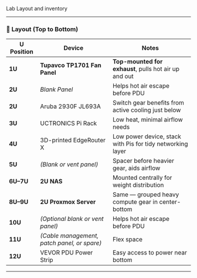 Lab Layout and inventory

---

### 💨 **Layout (Top to Bottom)**

| U Position | Device                                      | Notes                                                      |
| ---------- | ------------------------------------------- | ---------------------------------------------------------- |
| **1U**     | **Tupavco TP1701 Fan Panel**                | **Top-mounted for exhaust**, pulls hot air up and out      |
| **2U**     | *Blank Panel*                               | Helps hot air escape before PDU                            |
| **2U**     | Aruba 2930F JL693A                          | Switch gear benefits from active cooling just below        |
| **3U**     | UCTRONICS Pi Rack                           | Low heat, minimal airflow needs                            |
| **4U**     | 3D-printed EdgeRouter X                     | Low power device, stack with Pis for tidy networking layer |
| **5U**     | *(Blank or vent panel)*                     | Spacer before heavier gear, aids airflow                   |
| **6U–7U**  | **2U NAS**                                  | Mounted centrally for weight distribution                  |
| **8U–9U**  | **2U Proxmox Server**                       | Same — grouped heavy compute gear in center-bottom         |
| **10U**    | *(Optional blank or vent panel)*            | Helps hot air escape before PDU                            |
| **11U**    | *(Cable management, patch panel, or spare)* | Flex space                                                 |
| **12U**    | VEVOR PDU Power Strip                       | Easy access to power near bottom                           |

---
